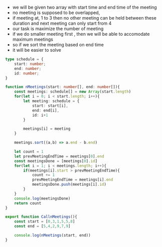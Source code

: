 - we will be given two array with start time and end time of the meeting
- no meeting is supposed to be overlapped, 
- if meeting at, 1 to 3 then no other meeting can be held between these duration and next meeting can only start from 4
- our task is maximize the number of meeting
- if we do smaller meeting first , then we will be able to accomodate maximum meetings
- so if we sort the meeting based on end time 
- it will be easier to solve
```ts
type schedule = {
    start: number;
    end: number;
    id: number;
}

function nMeetings(start: number[], end: number[]){
    const meetings: schedule[] = new Array(start.length)
    for(let i = 0; i < start.length; i++){
        let meeting: schedule = {
            start: start[i],
            end: end[i],
            id: i+1
        }

        meetings[i] = meeting
    }

    meetings.sort((a,b) => a.end - b.end)

    let count = 1
    let prevMeetingEndTime = meetings[0].end
    const meetingsDone = [meetings[0].id]
    for(let i = 1; i < meetings.length; i++){
        if(meetings[i].start > prevMeetingEndTime){
            count += 1
            prevMeetingEndTime = meetings[i].end
            meetingsDone.push(meetings[i].id)
        }
    }
    console.log(meetingsDone)
    return count
}

export function CallnMeetings(){
    const start = [0,3,1,5,5,8]
    const end = [5,4,2,9,7,9]

    console.log(nMeetings(start, end))
}
```
